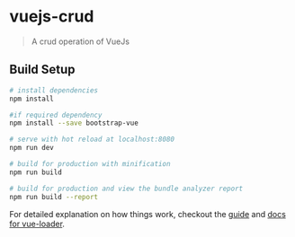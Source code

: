 # vuejs-crud

> A crud operation of VueJs

## Build Setup

``` bash
# install dependencies
npm install

#if required dependency
npm install --save bootstrap-vue

# serve with hot reload at localhost:8080
npm run dev

# build for production with minification
npm run build

# build for production and view the bundle analyzer report
npm run build --report
```

For detailed explanation on how things work, checkout the [guide](http://vuejs-templates.github.io/webpack/) and [docs for vue-loader](http://vuejs.github.io/vue-loader).

